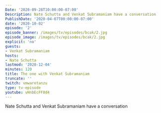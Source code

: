 ```yaml
---
Date: '2020-09-28T10:00:00-07:00'
Description: Nate Schutta and Venkat Subramaniam have a conversation
PublishDate: '2020-04-07T00:00:00-07:00'
date: '2020-10-02'
episode: '2'
episode_banner: /images/tv/episodes/bcak/2.jpg
episode_image: /images/tv/episodes/bcak/2.jpg
explicit: 'no'
guests:
- Venkat Subramaniam
hosts:
- Nate Schutta
lastmod: '2020-12-04'
minutes: 120
title: The one with Venkat Subramaniam
truncate: ''
twitch: vmwaretanzu
type: tv-episode
youtube: vHnbEcFF8d4
---
```


Nate Schutta and Venkat Subramaniam have a conversation